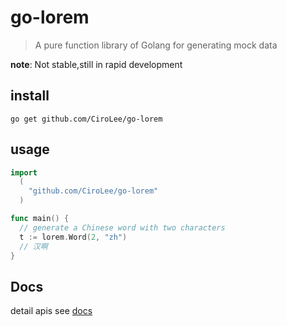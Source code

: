 # go-lorem
> A pure function library of Golang for generating mock data

**note**: Not stable,still in rapid development
## install    
```shell
go get github.com/CiroLee/go-lorem
```
## usage     
```go
import 
  (
    "github.com/CiroLee/go-lorem"
  )

func main() {
  // generate a Chinese word with two characters
  t := lorem.Word(2, "zh")
  // 汉啊 
}
```

## Docs
detail apis see [docs](./docs/README.md)
